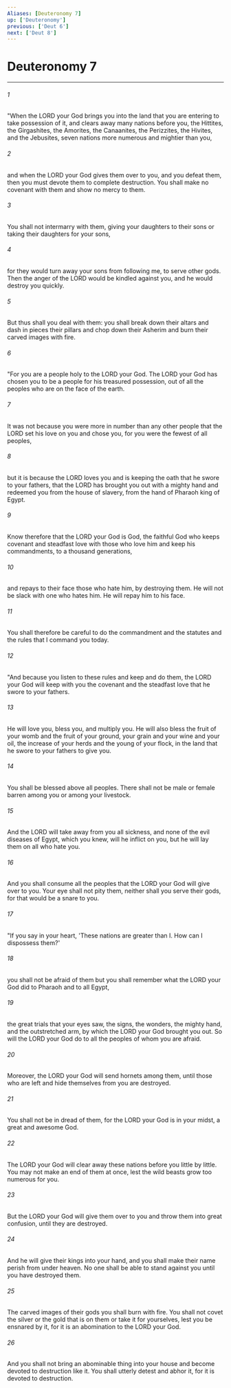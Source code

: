 ```yaml
---
Aliases: [Deuteronomy 7]
up: ['Deuteronomy']
previous: ['Deut 6']
next: ['Deut 8']
---
```

# Deuteronomy 7
***



###### 1 
"When the LORD your God brings you into the land that you are entering to take possession of it, and clears away many nations before you, the Hittites, the Girgashites, the Amorites, the Canaanites, the Perizzites, the Hivites, and the Jebusites, seven nations more numerous and mightier than you, 

###### 2 
and when the LORD your God gives them over to you, and you defeat them, then you must devote them to complete destruction. You shall make no covenant with them and show no mercy to them. 

###### 3 
You shall not intermarry with them, giving your daughters to their sons or taking their daughters for your sons, 

###### 4 
for they would turn away your sons from following me, to serve other gods. Then the anger of the LORD would be kindled against you, and he would destroy you quickly. 

###### 5 
But thus shall you deal with them: you shall break down their altars and dash in pieces their pillars and chop down their Asherim and burn their carved images with fire. 

###### 6 
"For you are a people holy to the LORD your God. The LORD your God has chosen you to be a people for his treasured possession, out of all the peoples who are on the face of the earth. 

###### 7 
It was not because you were more in number than any other people that the LORD set his love on you and chose you, for you were the fewest of all peoples, 

###### 8 
but it is because the LORD loves you and is keeping the oath that he swore to your fathers, that the LORD has brought you out with a mighty hand and redeemed you from the house of slavery, from the hand of Pharaoh king of Egypt. 

###### 9 
Know therefore that the LORD your God is God, the faithful God who keeps covenant and steadfast love with those who love him and keep his commandments, to a thousand generations, 

###### 10 
and repays to their face those who hate him, by destroying them. He will not be slack with one who hates him. He will repay him to his face. 

###### 11 
You shall therefore be careful to do the commandment and the statutes and the rules that I command you today. 

###### 12 
"And because you listen to these rules and keep and do them, the LORD your God will keep with you the covenant and the steadfast love that he swore to your fathers. 

###### 13 
He will love you, bless you, and multiply you. He will also bless the fruit of your womb and the fruit of your ground, your grain and your wine and your oil, the increase of your herds and the young of your flock, in the land that he swore to your fathers to give you. 

###### 14 
You shall be blessed above all peoples. There shall not be male or female barren among you or among your livestock. 

###### 15 
And the LORD will take away from you all sickness, and none of the evil diseases of Egypt, which you knew, will he inflict on you, but he will lay them on all who hate you. 

###### 16 
And you shall consume all the peoples that the LORD your God will give over to you. Your eye shall not pity them, neither shall you serve their gods, for that would be a snare to you. 

###### 17 
"If you say in your heart, 'These nations are greater than I. How can I dispossess them?' 

###### 18 
you shall not be afraid of them but you shall remember what the LORD your God did to Pharaoh and to all Egypt, 

###### 19 
the great trials that your eyes saw, the signs, the wonders, the mighty hand, and the outstretched arm, by which the LORD your God brought you out. So will the LORD your God do to all the peoples of whom you are afraid. 

###### 20 
Moreover, the LORD your God will send hornets among them, until those who are left and hide themselves from you are destroyed. 

###### 21 
You shall not be in dread of them, for the LORD your God is in your midst, a great and awesome God. 

###### 22 
The LORD your God will clear away these nations before you little by little. You may not make an end of them at once, lest the wild beasts grow too numerous for you. 

###### 23 
But the LORD your God will give them over to you and throw them into great confusion, until they are destroyed. 

###### 24 
And he will give their kings into your hand, and you shall make their name perish from under heaven. No one shall be able to stand against you until you have destroyed them. 

###### 25 
The carved images of their gods you shall burn with fire. You shall not covet the silver or the gold that is on them or take it for yourselves, lest you be ensnared by it, for it is an abomination to the LORD your God. 

###### 26 
And you shall not bring an abominable thing into your house and become devoted to destruction like it. You shall utterly detest and abhor it, for it is devoted to destruction.
